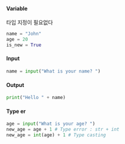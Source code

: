 #### Variable
타입 지정이 필요없다
```python
name = "John"
age = 20
is_new = True
```
#### Input
```python
name = input("What is your name? ")
```
#### Output
```python
print("Hello " + name)
```
#### Type er
```python
age = input("What is your age? ")
new_age = age + 1 # Type error : str + int
new_age = int(age) + 1 # Type casting
```
